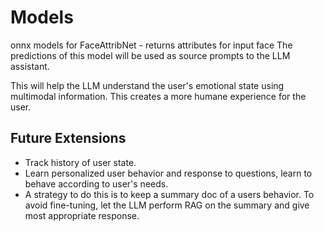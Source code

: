 # Models

onnx models for FaceAttribNet - returns attributes for input face
The predictions of this model will be used as source prompts to the LLM assistant.

This will help the LLM understand the user's emotional state  using multimodal information. This creates a more humane experience for the user.

## Future Extensions
- Track history of user state.
- Learn personalized user behavior and response to questions, learn to behave according to user's needs.
- A strategy to do this is to keep a summary doc of a users behavior. To avoid fine-tuning, let the LLM perform RAG on the summary and give most appropriate response.
